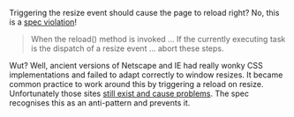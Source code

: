 Triggering the resize event should cause the page to reload right? No, this is a [spec violation](http://www.whatwg.org/specs/web-apps/current-work/multipage/history.html#dom-location-reload)!

> When the reload() method is invoked … If the currently executing task is the dispatch of a resize event … abort these steps.

Wut? Well, ancient versions of Netscape and IE had really wonky CSS implementations and failed to adapt correctly to window resizes. It became common practice to work around this by triggering a reload on resize. Unfortunately those sites [still exist and cause problems](https://bugzilla.mozilla.org/show_bug.cgi?id=201710). The spec recognises this as an anti-pattern and prevents it.